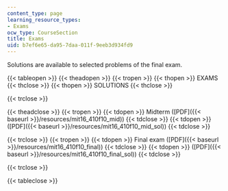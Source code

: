 ```yaml
---
content_type: page
learning_resource_types:
- Exams
ocw_type: CourseSection
title: Exams
uid: b7ef6e65-da95-7daa-011f-9eeb3d934fd9
---
```


Solutions are available to selected problems of the final exam.

{{< tableopen >}}
{{< theadopen >}}
{{< tropen >}}
{{< thopen >}}
EXAMS
{{< thclose >}}
{{< thopen >}}
SOLUTIONS
{{< thclose >}}

{{< trclose >}}

{{< theadclose >}}
{{< tropen >}}
{{< tdopen >}}
Midterm ([PDF]({{< baseurl >}}/resources/mit16_410f10_mid))
{{< tdclose >}}
{{< tdopen >}}
([PDF]({{< baseurl >}}/resources/mit16_410f10_mid_sol))
{{< tdclose >}}

{{< trclose >}}
{{< tropen >}}
{{< tdopen >}}
Final exam ([PDF]({{< baseurl >}}/resources/mit16_410f10_final))
{{< tdclose >}}
{{< tdopen >}}
([PDF]({{< baseurl >}}/resources/mit16_410f10_final_sol))
{{< tdclose >}}

{{< trclose >}}

{{< tableclose >}}
